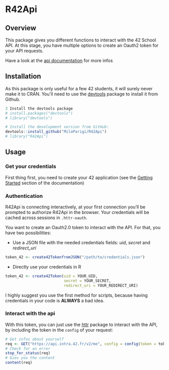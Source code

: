  R42Api
 ======

Overview
--------
This package gives you different functions to interact with the 42 School API.
At this stage, you have multiple options to create an Oauth2 token for your API requests.

Have a look at the [api documentation](https://api.intra.42.fr) for more infos

Installation
------------

As this package is only useful for a few 42 students, it will surely never make it to CRAN. You'll need to use the [devtools](https://cran.r-project.org/web/packages/devtools/index.html) package to install it from Github.
``` r
3 Install the devtools package
# install.packages("devtools")
# library("devtools")

# Install the development version from GitHub:
devtools::install_github("MiloParigi/R42Api")
# library("R42Api")
```

Usage
-----

### Get your credentials
First thing first, you need to create your 42 application (see the [Getting Started](https://api.intra.42.fr/apidoc/guides/getting_started) section of the documentation)

### Authentication
R42Api is connecting interactively, at your first connection you’ll be prompted to authorize R42Api in the browser. Your credentials will be cached across sessions in ``.httr-oauth``.

You want to create an Oauth2.0 token to interact with the API.
For that, you have two possibilities:
- Use a JSON file with the needed credentials fields: *uid*, *secret* and  *redirect_uri*
``` r
token_42 <- create42TokenfromJSON("/path/to/credentials.json")
```
- Directly use your credentials in R
``` r
token_42 <- create42Token(uid = YOUR_UID,
                          secret = YOUR_SECRET,
                          redirect_uri = YOUR_REDIRECT_URI)
```

I highly suggest you use the first method for scripts, because having credentials in your code is **ALWAYS** a bad idea.

### Interact with the api
With this token, you can just use the [httr](https://github.com/r-lib/httr) package to interact with the API, by including the token in the ``config`` of your request:
``` r
# Get infos about yourself
req <- GET("https://api.intra.42.fr/v2/me", config = config(token = token_42))
# Check for an error
stop_for_status(req)
# Giev you the content
content(req)
```
